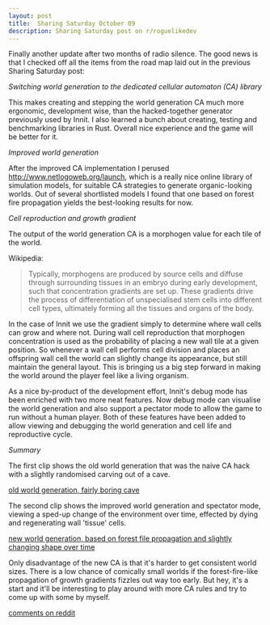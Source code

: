 ```yaml
---
layout: post
title:  Sharing Saturday October 09
description: Sharing Saturday post on r/roguelikedev
---
```


Finally another update after two months of radio silence. The good news is that I checked off all the items from the road map laid out in the previous Sharing Saturday post:

_Switching world generation to the dedicated cellular automaton (CA) library_

This makes creating and stepping the world generation CA much more ergonomic, development wise, than the hacked-together generator previously used by Innit. I also learned a bunch about creating, testing and benchmarking libraries in Rust. Overall nice experience and the game will be better for it.

_Improved world generation_

After the improved CA implementation I perused http://www.netlogoweb.org/launch, which is a really nice online library of simulation models, for suitable CA strategies to generate organic-looking worlds. Out of several shortlisted models I found that one based on forest fire propagation yields the best-looking results for now.

_Cell reproduction and growth gradient_

The output of the world generation CA is a morphogen value for each tile of the world.

Wikipedia:
> Typically, morphogens are produced by source cells and diffuse through surrounding tissues in an embryo during early development, such that concentration gradients are set up. These gradients drive the process of differentiation of unspecialised stem cells into different cell types, ultimately forming all the tissues and organs of the body.

In the case of Innit we use the gradient simply to determine where wall cells can grow and where not. During wall cell reproduction that morphogen concentration is used as the probability of placing a new wall tile at a given position. So whenever a wall cell performs cell division and places an offspring wall cell the world can slightly change its appearance, but still maintain the general layout. This is bringing us a big step forward in making the world around the player feel like a living organism.

As a nice by-product of the development effort, Innit's debug mode has been enriched with two more neat features. Now debug mode can visualise the world generation and also support a pectator mode to allow the game to run without a human player. Both of these features have been added to allow viewing and debugging the world generation and cell life and reproductive cycle.

_Summary_

The first clip shows the old world generation that was the naive CA hack with a slightly randomised carving out of a cave.

[old world generation, fairly boring cave](https://imgur.com/shMxZ0O)

The second clip shows the improved world generation and spectator mode, viewing a sped-up change of the environment over time, effected by dying and regenerating wall 'tissue' cells.

[new world generation, based on forest file propagation and slightly changing shape over time](https://imgur.com/uQ0JHB6)

Only disadvantage of the new CA is that it's harder to get consistent world sizes. There is a low chance of comically small worlds if the forest-fire-like propagation of growth gradients fizzles out way too early. But hey, it's a start and it'll be interesting to play around with more CA rules and try to come up with some by myself.

[comments on reddit](https://www.reddit.com/r/roguelikedev/comments/q4a26h/sharing_saturday_383/)
